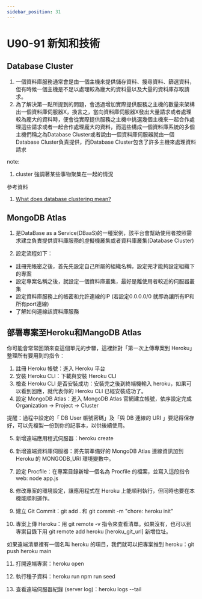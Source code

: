 ```yaml
---
sidebar_position: 31
---
```


# U90-91 新知和技術




## Database Cluster
1. 一個資料庫服務通常會是由一個主機來提供儲存資料、搜尋資料、篩選資料，但有時候一個主機是不足以處理較為龐大的資料量以及大量的資料庫存取請求。
2. 為了解決第一點所提到的問題，會透過增加實際提供服務之主機的數量來架構出一個資料庫伺服器X，換言之，當向資料庫伺服器X發出大量請求或者處理較為龐大的資料時，便會從實際提供服務之主機中挑選幾個主機來一起合作處理這些請求或者一起合作處理龐大的資料，而這些構成一個資料庫系統的多個主機們稱之為Database Cluster或者說由一個資料庫伺服器就由一個Database Cluster負責提供，而Database Cluster包含了許多主機來處理資料請求


note: 
1. cluster 強調著某些事物聚集在一起的情況

參考資料
1. [What does database clustering mean?](https://www.quora.com/What-does-database-clustering-mean)

## MongoDB Atlas
1. 是DataBase as a Service(DBaaS)的一種案例，該平台會幫助使用者按照需求建立負責提供資料庫服務的虛擬機叢集或者資料庫叢集(Database Cluster)

2. 設定流程如下：
  - 註冊完帳密之後，首先先設定自己所屬的組織名稱，設定完才能夠設定組織下的專案
  - 設定專案名稱之後，就設定一個資料庫叢集，最好是離使用者較近的伺服器叢集
  - 設定資料庫服務上的帳密和允許連線的IP (若設定0.0.0.0/0 就即為讓所有IP和所有port連線)
  - 了解如何連線該資料庫服務



## 部署專案至Heroku和MangoDB Atlas
你可能會常常回頭來查這個單元的步驟，這裡針對「第一次上傳專案到 Heroku」整理所有要用到的指令：
1. 註冊 Heroku 帳號：進入 Heroku 平台
2. 安裝 Heroku CLI：下載與安裝 Heroku CLI
3. 檢查 Heroku CLI 是否安裝成功：安裝完之後到終端機輸入 heroku，如果可以看到回應，就代表你的 Heroku CLI 已經安裝成功了。
4. 設定 MongoDB Atlas：進入 MongoDB Atlas 官網建立帳號，依序設定完成 Organization -> Project -> Cluster

提醒：過程中設定的「 DB User 帳號密碼」及「與 DB 連線的 URI 」要記得保存好，可以先複製一份到你的記事本，以供後續使用。

5. 新增遠端應用程式伺服器：heroku create

6. 新增遠端資料庫伺服器：將先前準備好的 MongoDB Atlas 連線資訊加到 Heroku 的 MONGODB_URI 環境變數中。

7. 設定 Procfile：在專案目錄新增一個名為 Procfile 的檔案，並寫入這段指令 web: node app.js

8. 修改專案的環境設定，讓應用程式在 Heroku 上能順利執行，但同時也要在本機能順利運作。

9. 建立 Git Commit：git add . 和 git commit -m "chore: heroku init"

10. 專案上傳 Heroku：用 git remote -v 指令來查看清單。如果沒有，也可以到專案目錄下用 git remote add heroku [heroku_git_url] 新增位址。

如果遠端清單裡有一個名叫 heroku 的項目，我們就可以把專案推到 heroku：git push heroku main

11. 打開遠端專案：heroku open

12. 執行種子資料：heroku run npm run seed

13. 查看遠端伺服器紀錄 (server log)：heroku logs --tail